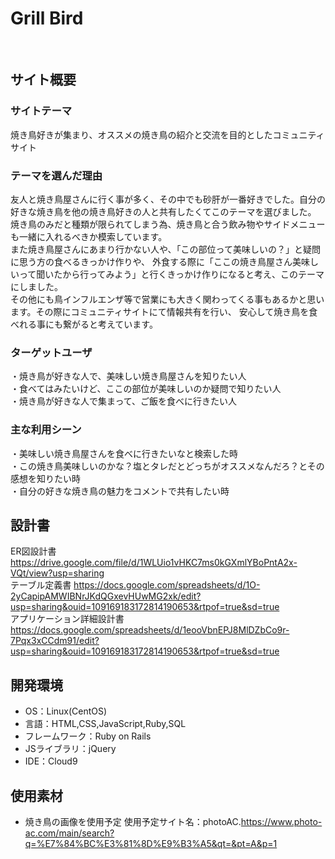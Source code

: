 # Grill Bird
​
## サイト概要
### サイトテーマ

焼き鳥好きが集まり、オススメの焼き鳥の紹介と交流を目的としたコミュニティサイト
​
### テーマを選んだ理由

友人と焼き鳥屋さんに行く事が多く、その中でも砂肝が一番好きでした。自分の好きな焼き鳥を他の焼き鳥好きの人と共有したくてこのテーマを選びました。<br>
焼き鳥のみだと種類が限られてしまう為、焼き鳥と合う飲み物やサイドメニューも一緒に入れるべきか模索しています。<br>
また焼き鳥屋さんにあまり行かない人や、「この部位って美味しいの？」と疑問に思う方の食べるきっかけ作りや、
外食する際に「ここの焼き鳥屋さん美味しいって聞いたから行ってみよう」と行くきっかけ作りになると考え、このテーマにしました。<br>
その他にも鳥インフルエンザ等で営業にも大きく関わってくる事もあるかと思います。その際にコミュニティサイトにて情報共有を行い、
安心して焼き鳥を食べれる事にも繋がると考えています。
​
### ターゲットユーザ

・焼き鳥が好きな人で、美味しい焼き鳥屋さんを知りたい人<br>
・食べてはみたいけど、ここの部位が美味しいのか疑問で知りたい人<br>
・焼き鳥が好きな人で集まって、ご飯を食べに行きたい人
​
### 主な利用シーン

・美味しい焼き鳥屋さんを食べに行きたいなと検索した時<br>
・この焼き鳥美味しいのかな？塩とタレだとどっちがオススメなんだろ？とその感想を知りたい時<br>
・自分の好きな焼き鳥の魅力をコメントで共有したい時
​
## 設計書
ER図設計書 https://drive.google.com/file/d/1WLUio1vHKC7ms0kGXmlYBoPntA2x-VQt/view?usp=sharing<br>
テーブル定義書 https://docs.google.com/spreadsheets/d/1O-2yCapipAMWIBNrJKdQGxevHUwMG2xk/edit?usp=sharing&ouid=109169183172814190653&rtpof=true&sd=true<br>
アプリケーション詳細設計書 https://docs.google.com/spreadsheets/d/1eooVbnEPJ8MlDZbCo9r-7Pqx3xCCdm91/edit?usp=sharing&ouid=109169183172814190653&rtpof=true&sd=true
​
## 開発環境
- OS：Linux(CentOS)
- 言語：HTML,CSS,JavaScript,Ruby,SQL
- フレームワーク：Ruby on Rails
- JSライブラリ：jQuery
- IDE：Cloud9
​
## 使用素材
- 焼き鳥の画像を使用予定 使用予定サイト名：photoAC.https://www.photo-ac.com/main/search?q=%E7%84%BC%E3%81%8D%E9%B3%A5&qt=&pt=A&p=1